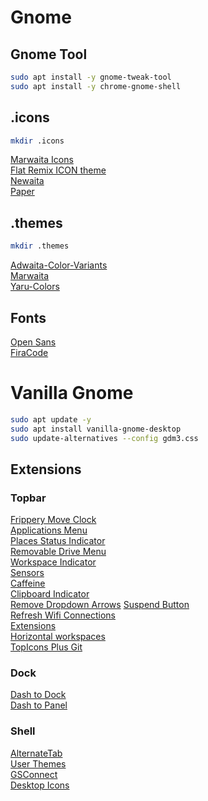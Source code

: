 # Gnome

## Gnome Tool
```BASH
sudo apt install -y gnome-tweak-tool
sudo apt install -y chrome-gnome-shell
```
## .icons
```BASH
mkdir .icons
```
[Marwaita Icons](https://www.gnome-look.org/p/1270110/)  
[Flat Remix ICON theme](https://www.gnome-look.org/p/1012430)  
[Newaita](https://www.gnome-look.org/p/1243493)  
[Paper](https://www.gnome-look.org/p/1099618/)  

## .themes
```BASH
mkdir .themes
```
[Adwaita-Color-Variants](https://www.gnome-look.org/p/1368915/)  
[Marwaita](https://www.gnome-look.org/p/1239855/)  
[Yaru-Colors](https://www.gnome-look.org/p/1299514/)  


## Fonts
[Open Sans](https://fonts.google.com/specimen/Open+Sans)  
[FiraCode](https://github.com/tonsky/FiraCode)  

# Vanilla Gnome
```BASH
sudo apt update -y
sudo apt install vanilla-gnome-desktop
sudo update-alternatives --config gdm3.css
```

## Extensions

### Topbar
[Frippery Move Clock](https://extensions.gnome.org/extension/2/move-clock)  
[Applications Menu](https://extensions.gnome.org/extension/6/applications-menu/)  
[Places Status Indicator](https://extensions.gnome.org/extension/8/places-status-indicator/)  
[Removable Drive Menu](https://extensions.gnome.org/extension/7/removable-drive-menu/)  
[Workspace Indicator](https://extensions.gnome.org/extension/21/workspace-indicator/)  
[Sensors](https://extensions.gnome.org/extension/82/cpu-temperature-indicator/)  
[Caffeine](https://extensions.gnome.org/extension/517/caffeine/)  
[Clipboard Indicator](https://extensions.gnome.org/extension/779/clipboard-indicator/)  
[Remove Dropdown Arrows](https://extensions.gnome.org/extension/800/remove-dropdown-arrows/) 
[Suspend Button](https://extensions.gnome.org/extension/826/suspend-button/)  
[Refresh Wifi Connections ](https://extensions.gnome.org/extension/905/refresh-wifi-connections/)  
[Extensions](https://extensions.gnome.org/extension/1036/extensions/)  
[Horizontal workspaces](https://extensions.gnome.org/extension/2141/horizontal-workspaces/)  
[TopIcons Plus Git](https://extensions.gnome.org/extension/2311/topicons-plus/)  

### Dock
[Dash to Dock](https://extensions.gnome.org/extension/307/dash-to-dock/)  
[Dash to Panel](https://extensions.gnome.org/extension/1160/dash-to-panel/)  

### Shell
[AlternateTab](https://extensions.gnome.org/extension/15/alternatetab/)  
[User Themes](https://extensions.gnome.org/extension/19/user-themes/)  
[GSConnect](https://extensions.gnome.org/extension/1319/gsconnect/)  
[Desktop Icons](https://extensions.gnome.org/extension/1465/desktop-icons/)  
